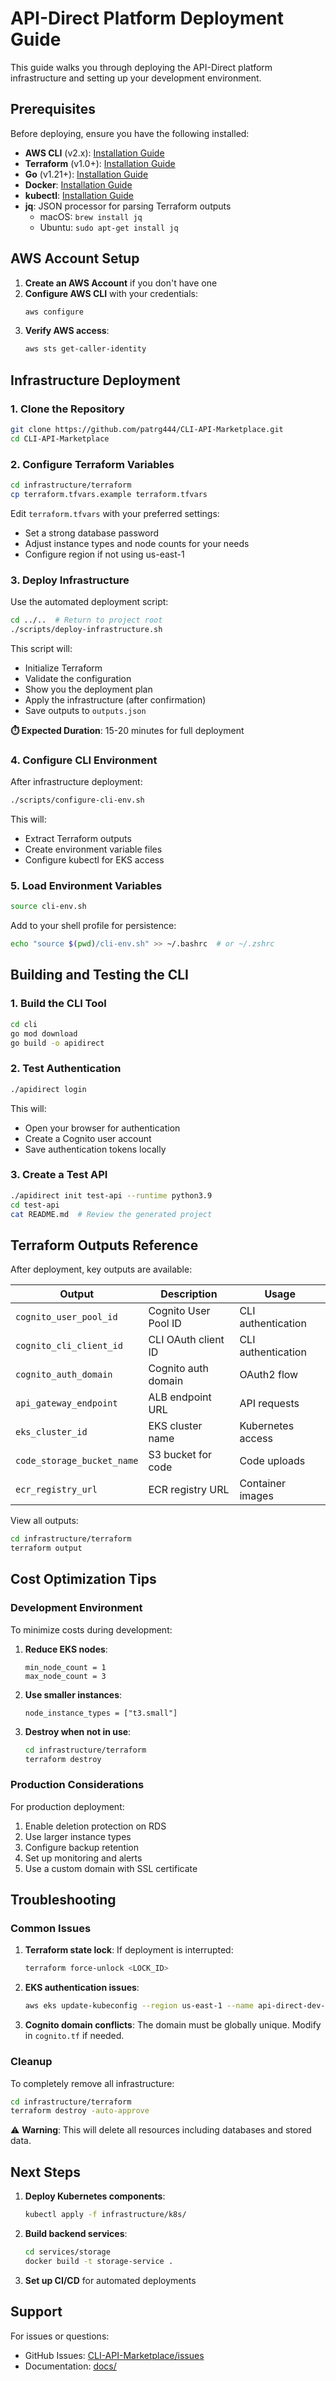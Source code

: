 # API-Direct Platform Deployment Guide

This guide walks you through deploying the API-Direct platform infrastructure and setting up your development environment.

## Prerequisites

Before deploying, ensure you have the following installed:

- **AWS CLI** (v2.x): [Installation Guide](https://docs.aws.amazon.com/cli/latest/userguide/getting-started-install.html)
- **Terraform** (v1.0+): [Installation Guide](https://developer.hashicorp.com/terraform/tutorials/aws-get-started/install-cli)
- **Go** (v1.21+): [Installation Guide](https://golang.org/doc/install)
- **Docker**: [Installation Guide](https://docs.docker.com/get-docker/)
- **kubectl**: [Installation Guide](https://kubernetes.io/docs/tasks/tools/)
- **jq**: JSON processor for parsing Terraform outputs
  - macOS: `brew install jq`
  - Ubuntu: `sudo apt-get install jq`

## AWS Account Setup

1. **Create an AWS Account** if you don't have one
2. **Configure AWS CLI** with your credentials:
   ```bash
   aws configure
   ```
3. **Verify AWS access**:
   ```bash
   aws sts get-caller-identity
   ```

## Infrastructure Deployment

### 1. Clone the Repository

```bash
git clone https://github.com/patrg444/CLI-API-Marketplace.git
cd CLI-API-Marketplace
```

### 2. Configure Terraform Variables

```bash
cd infrastructure/terraform
cp terraform.tfvars.example terraform.tfvars
```

Edit `terraform.tfvars` with your preferred settings:
- Set a strong database password
- Adjust instance types and node counts for your needs
- Configure region if not using us-east-1

### 3. Deploy Infrastructure

Use the automated deployment script:

```bash
cd ../..  # Return to project root
./scripts/deploy-infrastructure.sh
```

This script will:
- Initialize Terraform
- Validate the configuration
- Show you the deployment plan
- Apply the infrastructure (after confirmation)
- Save outputs to `outputs.json`

**⏱️ Expected Duration**: 15-20 minutes for full deployment

### 4. Configure CLI Environment

After infrastructure deployment:

```bash
./scripts/configure-cli-env.sh
```

This will:
- Extract Terraform outputs
- Create environment variable files
- Configure kubectl for EKS access

### 5. Load Environment Variables

```bash
source cli-env.sh
```

Add to your shell profile for persistence:
```bash
echo "source $(pwd)/cli-env.sh" >> ~/.bashrc  # or ~/.zshrc
```

## Building and Testing the CLI

### 1. Build the CLI Tool

```bash
cd cli
go mod download
go build -o apidirect
```

### 2. Test Authentication

```bash
./apidirect login
```

This will:
- Open your browser for authentication
- Create a Cognito user account
- Save authentication tokens locally

### 3. Create a Test API

```bash
./apidirect init test-api --runtime python3.9
cd test-api
cat README.md  # Review the generated project
```

## Terraform Outputs Reference

After deployment, key outputs are available:

| Output | Description | Usage |
|--------|-------------|-------|
| `cognito_user_pool_id` | Cognito User Pool ID | CLI authentication |
| `cognito_cli_client_id` | CLI OAuth client ID | CLI authentication |
| `cognito_auth_domain` | Cognito auth domain | OAuth2 flow |
| `api_gateway_endpoint` | ALB endpoint URL | API requests |
| `eks_cluster_id` | EKS cluster name | Kubernetes access |
| `code_storage_bucket_name` | S3 bucket for code | Code uploads |
| `ecr_registry_url` | ECR registry URL | Container images |

View all outputs:
```bash
cd infrastructure/terraform
terraform output
```

## Cost Optimization Tips

### Development Environment

To minimize costs during development:

1. **Reduce EKS nodes**:
   ```hcl
   min_node_count = 1
   max_node_count = 3
   ```

2. **Use smaller instances**:
   ```hcl
   node_instance_types = ["t3.small"]
   ```

3. **Destroy when not in use**:
   ```bash
   cd infrastructure/terraform
   terraform destroy
   ```

### Production Considerations

For production deployment:

1. Enable deletion protection on RDS
2. Use larger instance types
3. Configure backup retention
4. Set up monitoring and alerts
5. Use a custom domain with SSL certificate

## Troubleshooting

### Common Issues

1. **Terraform state lock**: If deployment is interrupted:
   ```bash
   terraform force-unlock <LOCK_ID>
   ```

2. **EKS authentication issues**:
   ```bash
   aws eks update-kubeconfig --region us-east-1 --name api-direct-dev-eks
   ```

3. **Cognito domain conflicts**: The domain must be globally unique. Modify in `cognito.tf` if needed.

### Cleanup

To completely remove all infrastructure:

```bash
cd infrastructure/terraform
terraform destroy -auto-approve
```

⚠️ **Warning**: This will delete all resources including databases and stored data.

## Next Steps

1. **Deploy Kubernetes components**:
   ```bash
   kubectl apply -f infrastructure/k8s/
   ```

2. **Build backend services**:
   ```bash
   cd services/storage
   docker build -t storage-service .
   ```

3. **Set up CI/CD** for automated deployments

## Support

For issues or questions:
- GitHub Issues: [CLI-API-Marketplace/issues](https://github.com/patrg444/CLI-API-Marketplace/issues)
- Documentation: [docs/](./docs/)

